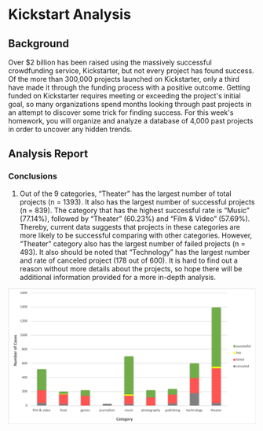 # Kickstart Analysis 

## Background

Over $2 billion has been raised using the massively successful crowdfunding service, Kickstarter, but not every project has found success. Of the more than 300,000 projects launched on Kickstarter, only a third have made it through the funding process with a positive outcome.
Getting funded on Kickstarter requires meeting or exceeding the project's initial goal, so many organizations spend months looking through past projects in an attempt to discover some trick for finding success. For this week's homework, you will organize and analyze a database of 4,000 past projects in order to uncover any hidden trends.

## Analysis Report

### Conclusions 

1. Out of the 9 categories, “Theater” has the largest number of total projects (n = 1393). It also has the largest number of successful projects (n = 839). The category that has the highest successful rate is “Music” (77.14%), followed by “Theater” (60.23%) and “Film & Video” (57.69%). Thereby, current data suggests that projects in these categories are more likely to be successful comparing with other categories. However, “Theater” category also has the largest number of failed projects (n = 493). It also should be noted that “Technology” has the largest number and rate of canceled project (178 out of 600). It is hard to find out a reason without more details about the projects, so hope there will be additional information provided for a more in-depth analysis. 

![alt text](images/Category.png)

